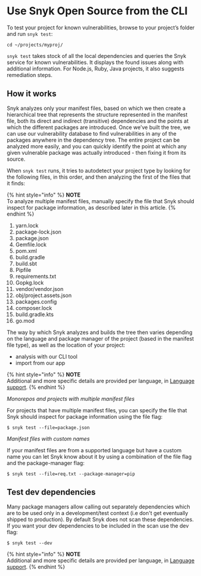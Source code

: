 # Use Snyk Open Source from the CLI

To test your project for known vulnerabilities, browse to your project’s folder and run `snyk test`:

```text
cd ~/projects/myproj/
```

`snyk test` takes stock of all the local dependencies and queries the Snyk service for known vulnerabilities. It displays the found issues along with additional information. For Node.js, Ruby, Java projects, it also suggests remediation steps.

## How it works

Snyk analyzes only your manifest files, based on which we then create a hierarchical tree that represents the structure represented in the manifest file, both its direct and indirect \(transitive\) dependencies and the points at which the different packages are introduced. Once we’ve built the tree, we can use our vulnerability database to find vulnerabilities in any of the packages anywhere in the dependency tree. The entire project can be analyzed more easily, and you can quickly identify the point at which any given vulnerable package was actually introduced - then fixing it from its source.

When `snyk test` runs, it tries to autodetect your project type by looking for the following files, in this order, and then analyzing the first of the files that it finds:

{% hint style="info" %}
**NOTE**  
To analyze multiple manifest files, manually specify the file that Snyk should inspect for package information, as described later in this article.
{% endhint %}

1. yarn.lock
2. package-lock.json
3. package.json
4. Gemfile.lock
5. pom.xml
6. build.gradle
7. build.sbt
8. Pipfile
9. requirements.txt
10. Gopkg.lock
11. vendor/vendor.json
12. obj/project.assets.json
13. packages.config
14. composer.lock
15. build.gradle.kts
16. go.mod

The way by which Snyk analyzes and builds the tree then varies depending on the language and package manager of the project \(based in the manifest file type\), as well as the location of your project:

* analysis with our CLI tool 
* import from our app

{% hint style="info" %}
**NOTE**  
Additional and more specific details are provided per language, in [Language support](https://support.snyk.io/hc/en-us/categories/360000456257-Language-package-manager-support).
{% endhint %}

_Monorepos and projects with multiple manifest files_

For projects that have multiple manifest files, you can specify the file that Snyk should inspect for package information using the file flag:

```text
$ snyk test --file=package.json
```

_Manifest files with custom names_

If your manifest files are from a supported language but have a custom name you can let Snyk know about it by using a combination of the file flag and the package-manager flag:

```text
$ snyk test --file=req.txt --package-manager=pip
```

## **Test dev dependencies**

Many package managers allow calling out separately dependencies which are to be used only in a development/test context \(i.e don't get eventually shipped to production\). By default Snyk does not scan these dependencies. If you want your dev dependencies to be included in the scan use the dev flag:

```text
$ snyk test --dev
```

{% hint style="info" %}
**NOTE**  
Additional and more specific details are provided per language, in [Language support](https://support.snyk.io/hc/en-us/categories/360000456257-Language-package-manager-support).
{% endhint %}



